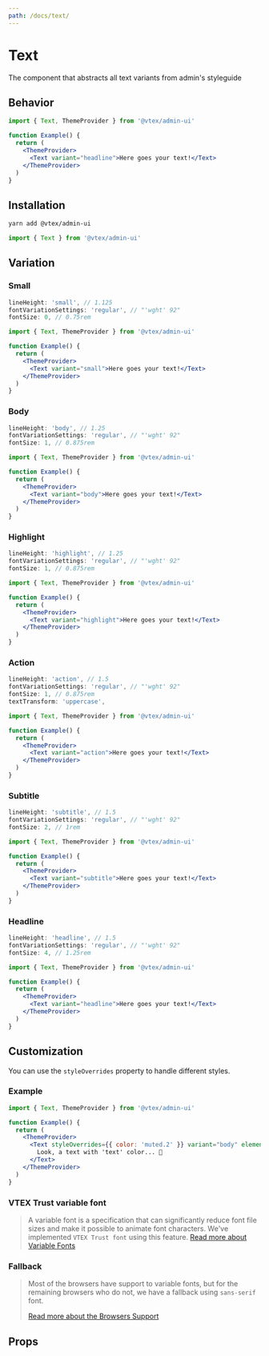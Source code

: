 ```yaml
---
path: /docs/text/
---
```


# Text

The component that abstracts all text variants from admin's styleguide

## Behavior

```jsx
import { Text, ThemeProvider } from '@vtex/admin-ui'

function Example() {
  return (
    <ThemeProvider>
      <Text variant="headline">Here goes your text!</Text>
    </ThemeProvider>
  )
}
```

## Installation

```sh static
yarn add @vtex/admin-ui
```

```jsx static
import { Text } from '@vtex/admin-ui'
```

## Variation

### Small

```jsx static
lineHeight: 'small', // 1.125
fontVariationSettings: 'regular', // "'wght' 92"
fontSize: 0, // 0.75rem
```

```jsx
import { Text, ThemeProvider } from '@vtex/admin-ui'

function Example() {
  return (
    <ThemeProvider>
      <Text variant="small">Here goes your text!</Text>
    </ThemeProvider>
  )
}
```

### Body

```jsx static
lineHeight: 'body', // 1.25
fontVariationSettings: 'regular', // "'wght' 92"
fontSize: 1, // 0.875rem
```

```jsx
import { Text, ThemeProvider } from '@vtex/admin-ui'

function Example() {
  return (
    <ThemeProvider>
      <Text variant="body">Here goes your text!</Text>
    </ThemeProvider>
  )
}
```

### Highlight

```jsx static
lineHeight: 'highlight', // 1.25
fontVariationSettings: 'regular', // "'wght' 92"
fontSize: 1, // 0.875rem
```

```jsx
import { Text, ThemeProvider } from '@vtex/admin-ui'

function Example() {
  return (
    <ThemeProvider>
      <Text variant="highlight">Here goes your text!</Text>
    </ThemeProvider>
  )
}
```

### Action

```jsx static
lineHeight: 'action', // 1.5
fontVariationSettings: 'regular', // "'wght' 92"
fontSize: 1, // 0.875rem
textTransform: 'uppercase',
```

```jsx
import { Text, ThemeProvider } from '@vtex/admin-ui'

function Example() {
  return (
    <ThemeProvider>
      <Text variant="action">Here goes your text!</Text>
    </ThemeProvider>
  )
}
```

### Subtitle

```jsx static
lineHeight: 'subtitle', // 1.5
fontVariationSettings: 'regular', // "'wght' 92"
fontSize: 2, // 1rem
```

```jsx
import { Text, ThemeProvider } from '@vtex/admin-ui'

function Example() {
  return (
    <ThemeProvider>
      <Text variant="subtitle">Here goes your text!</Text>
    </ThemeProvider>
  )
}
```

### Headline

```jsx static
lineHeight: 'headline', // 1.5
fontVariationSettings: 'regular', // "'wght' 92"
fontSize: 4, // 1.25rem
```

```jsx
import { Text, ThemeProvider } from '@vtex/admin-ui'

function Example() {
  return (
    <ThemeProvider>
      <Text variant="headline">Here goes your text!</Text>
    </ThemeProvider>
  )
}
```

## Customization

You can use the `styleOverrides` property to handle different styles.

### Example

```jsx
import { Text, ThemeProvider } from '@vtex/admin-ui'

function Example() {
  return (
    <ThemeProvider>
      <Text styleOverrides={{ color: 'muted.2' }} variant="body" element="span">
        Look, a text with 'text' color... 🤔
      </Text>
    </ThemeProvider>
  )
}
```

### VTEX Trust variable font

<blockquote palette="primary">

A variable font is a specification that can significantly reduce font file sizes and make it possible to animate font characters. We've implemented `VTEX Trust font` using this feature.
[Read more about Variable Fonts](https://web.dev/variable-fonts/)

</blockquote>

### Fallback

<blockquote palette="primary">

Most of the browsers have support to variable fonts, but for the remaining browsers who do not, we have a fallback using `sans-serif` font.

[Read more about the Browsers Support](https://caniuse.com/variable-fonts)

</blockquote>

## Props

<proptypes heading="Text" component="Text"/>
